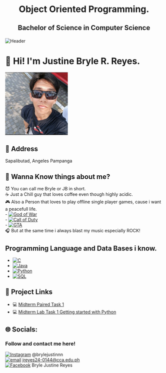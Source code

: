 # <p align="center">Object Oriented Programming.</p>
## <p align="center">Bachelor of Science in Computer Science</p>

![Header]()

# 🔱 Hi! I'm Justine Bryle R. Reyes.
<img src="1000008565.jpg" alt="image" width="200" height="200">

## 🌹 Address
Sapalibutad, Angeles Pampanga

## 💢 Wanna Know things about me?
😈 You can call me Bryle or JB in short.<br> ☕ Just a Chill guy that loves coffee even though highly acidic.<br> 🎮 Also a Person that loves to play offline single player games, cause i want a peacefull life.<br> - [![God of War](https://img.shields.io/badge/God_of_War-%23a50000.svg?logo=PlayStation&logoColor=white)](https://example.com/godofwar)
<br> - [![Call of Duty](https://img.shields.io/badge/Call_of_Duty-%23000000.svg?logo=Xbox&logoColor=white)](https://example.com/callofduty)<br> - [![GTA](https://img.shields.io/badge/GTA-%23333333.svg?logo=Rockstar%20Games&logoColor=white)](https://example.com/gta)<br>
🎧 But at the same time i always blast my music especially ROCK!

## Programming Language and Data Bases i know.
- [![C](https://img.shields.io/badge/C-%2300599C.svg?logo=c&logoColor=white)](https://example.com/c)
- [![Java](https://img.shields.io/badge/Java-%23ED8B00.svg?logo=java&logoColor=white)](https://example.com/java)
- [![Python](https://img.shields.io/badge/Python-%233776AB.svg?logo=python&logoColor=white)](https://example.com/python)
- [![SQL](https://img.shields.io/badge/SQL-%23007ACC.svg?logo=sqlite&logoColor=white)](https://example.com/sql)

<!-- D. Project Links -->
## 🔗 Project Links
- 💻 [Midterm Paired Task 1](https://docs.google.com/document/d/1Jd0xWj-m4Kb5EF4e5aLQQOaqx9mK9glwV0JdqHQYs3w/edit?usp=sharing)
- 💻 [Midterm Lab Task 1 Getting started with Python](https://docs.google.com/document/d/1hW_0oicJA4hCQd9o8sATPSFSHx1pUQFY7nvpMQE_2Lw/edit?usp=sharing)


## 🌐 Socials:
### Follow and contact me here!
[![Instagram](https://img.shields.io/badge/Instagram-%23E4405F.svg?logo=Instagram&logoColor=white)](https://instagram.com/brylejustinnn) @brylejustinnn<br> [![email](https://img.shields.io/badge/Email-D14836?logo=gmail&logoColor=white)](mailto:jreyes24-0144@cca.edu.ph) jreyes24-0144@cca.edu.ph<br> [![Facebook](https://img.shields.io/badge/Facebook-%231877F2.svg?logo=Facebook&logoColor=white)](https://facebook.com/brylejustinnn) Bryle Justine Reyes
